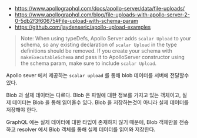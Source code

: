 
* https://www.apollographql.com/docs/apollo-server/data/file-uploads/
* https://www.apollographql.com/blog/file-uploads-with-apollo-server-2-0-5db2f3f60675#File-upload-with-schema-param
* https://github.com/jaydenseric/apollo-upload-examples

> Note: When using typeDefs, Apollo Server adds `scalar Upload` to your schema, so any existing declaration of `scalar Upload` in the type definitions should be removed. If you create your schema with `makeExecutableSchema` and pass it to ApolloServer constructor using the schema param, make sure to include `scalar Upload`.

Apollo sever 에서 제공하는 `scalar upload` 를 통해 blob 데이터를 서버에 전달할수 있다.

Blob 과 실제 데이터는 다르다. Blob 은 파일에 대한 정보를 가지고 있는 객체이고, 실제 데이터는 Blob 을 통해 읽어올수 있다. Blob 을 저장하는것이 아니라 실제 데이터를 저장해야 한다.

GraphQL 에는 실제 데이터에 대한 타입이 존재하지 않기 때문에, Blob 객체만을 전송하고 resolver 에서 Blob 객체를 통해 실제 데이터를 읽어와 저장한다.
